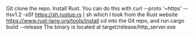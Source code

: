 Git clone the repo.
Install Rust. You can do this with curl --proto '=https' --tlsv1.2 -sSf https://sh.rustup.rs | sh which I took from the Rust website https://www.rust-lang.org/tools/install
cd into the Git repo, and run cargo build --release
The binary is located at target/release/http_server.exe
